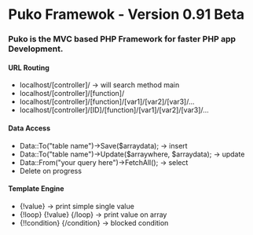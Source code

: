 # **Puko Framewok** - Version **0.91** Beta
### **Puko** is the MVC based PHP Framework for faster PHP app Development.

#### URL Routing
- localhost/[controller]/ -> will search method main
- localhost/[controller]/[function]/
- localhost/[controller]/[function]/[var1]/[var2]/[var3]/...
- localhost/[controller]/[ID]/[function]/[var1]/[var2]/[var3]/...

#### Data Access

- Data::To("table name")->Save($arraydata); -> insert
- Data::To("table name")->Update($arraywhere, $arraydata); -> update
- Data::From("your query here")->FetchAll(); -> select
- Delete on progress

#### Template Engine

- {!value} -> print simple single value
- {!loop} {!value} {/loop} -> print value on array
- {!!condition} {/condition} -> blocked condition
